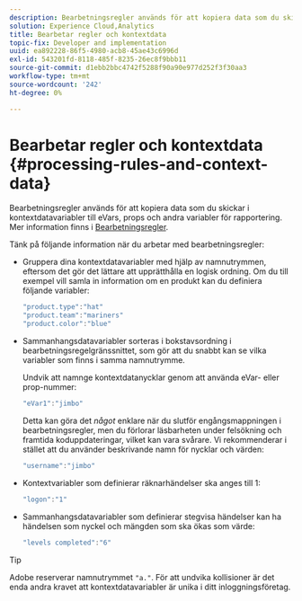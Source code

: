 ```yaml
---
description: Bearbetningsregler används för att kopiera data som du skickar i kontextdatavariabler till eVars, props och andra variabler för rapportering.
solution: Experience Cloud,Analytics
title: Bearbetar regler och kontextdata
topic-fix: Developer and implementation
uuid: ea892228-86f5-4980-acb8-45ae43c6996d
exl-id: 543201fd-8118-485f-8235-26ec8f9bbb11
source-git-commit: d1ebb2bbc4742f5288f90a90e977d252f3f30aa3
workflow-type: tm+mt
source-wordcount: '242'
ht-degree: 0%

---
```


# Bearbetar regler och kontextdata {#processing-rules-and-context-data}

Bearbetningsregler används för att kopiera data som du skickar i kontextdatavariabler till eVars, props och andra variabler för rapportering. Mer information finns i [Bearbetningsregler](https://experienceleague.adobe.com/docs/analytics/admin/admin-tools/processing-rules/processing-rules.html).

Tänk på följande information när du arbetar med bearbetningsregler:

* Gruppera dina kontextdatavariabler med hjälp av namnutrymmen, eftersom det gör det lättare att upprätthålla en logisk ordning. Om du till exempel vill samla in information om en produkt kan du definiera följande variabler:

   ```js
   "product.type":"hat" 
   "product.team":"mariners" 
   "product.color":"blue"
   ```

* Sammanhangsdatavariabler sorteras i bokstavsordning i bearbetningsregelgränssnittet, som gör att du snabbt kan se vilka variabler som finns i samma namnutrymme.

   Undvik att namnge kontextdatanycklar genom att använda eVar- eller prop-nummer:

   ```js
   "eVar1":"jimbo"
   ```

   Detta kan göra det *något* enklare när du slutför engångsmappningen i bearbetningsregler, men du förlorar läsbarheten under felsökning och framtida koduppdateringar, vilket kan vara svårare. Vi rekommenderar i stället att du använder beskrivande namn för nycklar och värden:

   ```js
   "username":"jimbo"
   ```

* Kontextvariabler som definierar räknarhändelser ska anges till 1:

   ```js
   "logon":"1"
   ```

* Sammanhangsdatavariabler som definierar stegvisa händelser kan ha händelsen som nyckel och mängden som ska ökas som värde:

   ```js
   "levels completed":"6"
   ```

>[!TIP]
>
>Adobe reserverar namnutrymmet `"a."`. För att undvika kollisioner är det enda andra kravet att kontextdatavariabler är unika i ditt inloggningsföretag.
